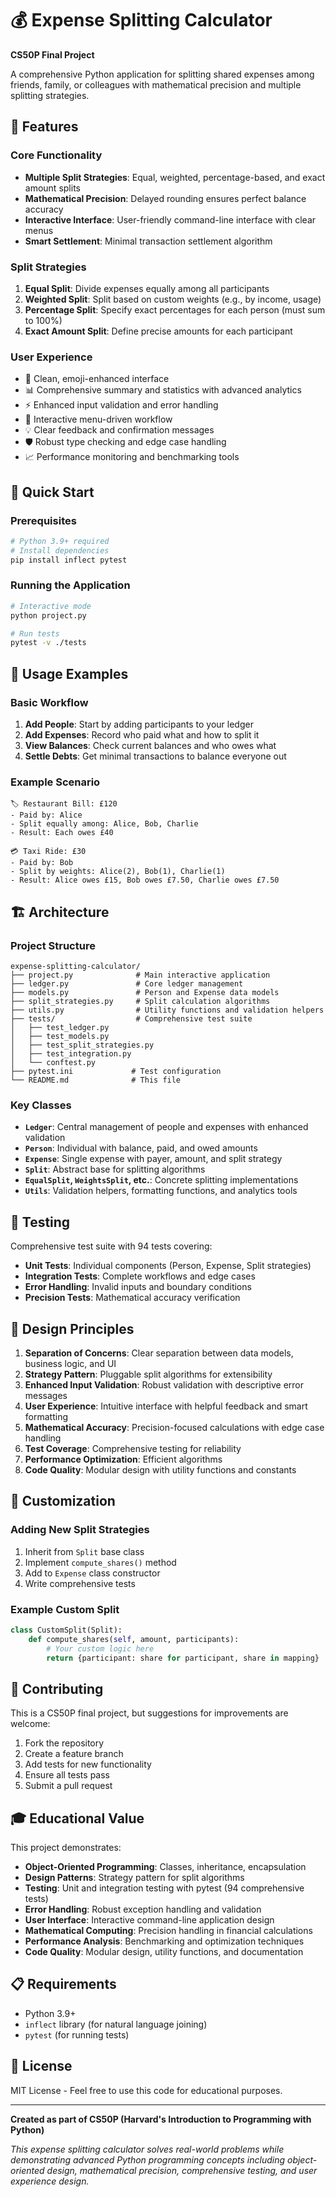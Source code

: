 # 💰 Expense Splitting Calculator

**CS50P Final Project**

A comprehensive Python application for splitting shared expenses among friends, family, or colleagues with mathematical precision and multiple splitting strategies.

## 🌟 Features

### Core Functionality
- **Multiple Split Strategies**: Equal, weighted, percentage-based, and exact amount splits
- **Mathematical Precision**: Delayed rounding ensures perfect balance accuracy
- **Interactive Interface**: User-friendly command-line interface with clear menus
- **Smart Settlement**: Minimal transaction settlement algorithm

### Split Strategies
1. **Equal Split**: Divide expenses equally among all participants
2. **Weighted Split**: Split based on custom weights (e.g., by income, usage)
3. **Percentage Split**: Specify exact percentages for each person (must sum to 100%)
4. **Exact Amount Split**: Define precise amounts for each participant

### User Experience
- 🎨 Clean, emoji-enhanced interface
- 📊 Comprehensive summary and statistics with advanced analytics
- ⚡ Enhanced input validation and error handling
- 🔄 Interactive menu-driven workflow
- 💡 Clear feedback and confirmation messages
- 🛡️ Robust type checking and edge case handling
- 📈 Performance monitoring and benchmarking tools

## 🚀 Quick Start

### Prerequisites
```bash
# Python 3.9+ required
# Install dependencies
pip install inflect pytest
```

### Running the Application
```bash
# Interactive mode
python project.py

# Run tests
pytest -v ./tests
```

## 📖 Usage Examples

### Basic Workflow
1. **Add People**: Start by adding participants to your ledger
2. **Add Expenses**: Record who paid what and how to split it
3. **View Balances**: Check current balances and who owes what
4. **Settle Debts**: Get minimal transactions to balance everyone out

### Example Scenario
```
🏷️ Restaurant Bill: £120
- Paid by: Alice
- Split equally among: Alice, Bob, Charlie
- Result: Each owes £40

💳 Taxi Ride: £30  
- Paid by: Bob
- Split by weights: Alice(2), Bob(1), Charlie(1)
- Result: Alice owes £15, Bob owes £7.50, Charlie owes £7.50
```

## 🏗️ Architecture

### Project Structure
```
expense-splitting-calculator/
├── project.py              # Main interactive application
├── ledger.py               # Core ledger management
├── models.py               # Person and Expense data models
├── split_strategies.py     # Split calculation algorithms
├── utils.py                # Utility functions and validation helpers
├── tests/                  # Comprehensive test suite
│   ├── test_ledger.py
│   ├── test_models.py
│   ├── test_split_strategies.py
│   ├── test_integration.py
│   └── conftest.py
├── pytest.ini             # Test configuration
└── README.md              # This file
```

### Key Classes
- **`Ledger`**: Central management of people and expenses with enhanced validation
- **`Person`**: Individual with balance, paid, and owed amounts
- **`Expense`**: Single expense with payer, amount, and split strategy
- **`Split`**: Abstract base for splitting algorithms
- **`EqualSplit`, `WeightsSplit`, etc.**: Concrete splitting implementations
- **`Utils`**: Validation helpers, formatting functions, and analytics tools

## 🧪 Testing

Comprehensive test suite with 94 tests covering:
- **Unit Tests**: Individual components (Person, Expense, Split strategies)
- **Integration Tests**: Complete workflows and edge cases
- **Error Handling**: Invalid inputs and boundary conditions
- **Precision Tests**: Mathematical accuracy verification

## 🎯 Design Principles

1. **Separation of Concerns**: Clear separation between data models, business logic, and UI
2. **Strategy Pattern**: Pluggable split algorithms for extensibility
3. **Enhanced Input Validation**: Robust validation with descriptive error messages
4. **User Experience**: Intuitive interface with helpful feedback and smart formatting
5. **Mathematical Accuracy**: Precision-focused calculations with edge case handling
6. **Test Coverage**: Comprehensive testing for reliability
7. **Performance Optimization**: Efficient algorithms
8. **Code Quality**: Modular design with utility functions and constants

## 🔧 Customization

### Adding New Split Strategies
1. Inherit from `Split` base class
2. Implement `compute_shares()` method
3. Add to `Expense` class constructor
4. Write comprehensive tests

### Example Custom Split
```python
class CustomSplit(Split):
    def compute_shares(self, amount, participants):
        # Your custom logic here
        return {participant: share for participant, share in mapping}
```

## 🤝 Contributing

This is a CS50P final project, but suggestions for improvements are welcome:
1. Fork the repository
2. Create a feature branch
3. Add tests for new functionality
4. Ensure all tests pass
5. Submit a pull request

## 🎓 Educational Value

This project demonstrates:
- **Object-Oriented Programming**: Classes, inheritance, encapsulation
- **Design Patterns**: Strategy pattern for split algorithms
- **Testing**: Unit and integration testing with pytest (94 comprehensive tests)
- **Error Handling**: Robust exception handling and validation
- **User Interface**: Interactive command-line application design
- **Mathematical Computing**: Precision handling in financial calculations
- **Performance Analysis**: Benchmarking and optimization techniques
- **Code Quality**: Modular design, utility functions, and documentation

## 📋 Requirements

- Python 3.9+
- `inflect` library (for natural language joining)
- `pytest` (for running tests)

## 📄 License

MIT License - Feel free to use this code for educational purposes.

---

**Created as part of CS50P (Harvard's Introduction to Programming with Python)**

*This expense splitting calculator solves real-world problems while demonstrating advanced Python programming concepts including object-oriented design, mathematical precision, comprehensive testing, and user experience design.*